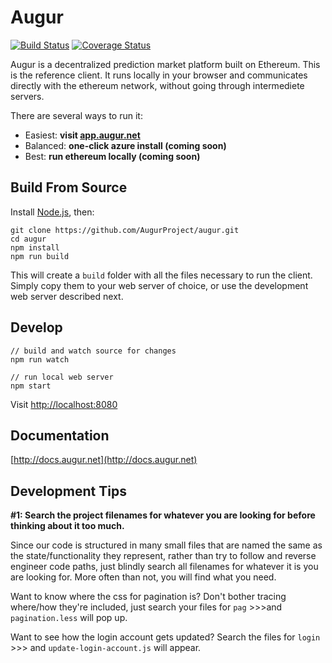 Augur
=====
[![Build Status](https://travis-ci.org/AugurProject/augur.svg?branch=master)](https://travis-ci.org/AugurProject/augur)
[![Coverage Status](https://coveralls.io/repos/github/AugurProject/augur/badge.svg?branch=master)](https://coveralls.io/github/AugurProject/augur?branch=master)

Augur is a decentralized prediction market platform built on Ethereum.
This is the reference client.
It runs locally in your browser and communicates directly with the ethereum network, without going through intermediete servers.

There are several ways to run it:

- Easiest: **visit [app.augur.net](http://app.augur.net)**
- Balanced: **one-click azure install (coming soon)**
- Best: **run ethereum locally (coming soon)**


Build From Source
----------

Install [Node.js](https://nodejs.org/), then:

```
git clone https://github.com/AugurProject/augur.git
cd augur
npm install
npm run build
```

This will create a `build` folder with all the files necessary to run the client.
Simply copy them to your web server of choice, or use the development web server described next.


Develop
-----------

```
// build and watch source for changes
npm run watch

// run local web server
npm start

```

Visit [http://localhost:8080](http://localhost:8080)

Documentation
-------------

[http://docs.augur.net](http://docs.augur.net)

Development Tips
-------------

**#1: Search the project filenames for whatever you are looking for before thinking about it too much.**

Since our code is structured in many small files that are named the same as the state/functionality they represent, rather than try to follow and reverse engineer code paths, just blindly search all filenames for whatever it is you are looking for. More often than not, you will find what you need.

Want to know where the css for pagination is? Don't bother tracing where/how they're included, just search your files for `pag` >>>and `pagination.less` will pop up.

Want to see how the login account gets updated? Search the files for `login` >>> and `update-login-account.js` will appear.
